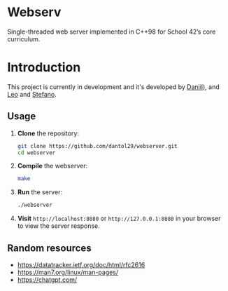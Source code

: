 # Webserv

Single-threaded web server implemented in C++98 for School 42’s core curriculum.

# Introduction

This project is currently in development and it's developed by [Daniil)](https://github.com/dantol29), and [Leo](https://github.com/lmangall) and [Stefano](https://github.com/552020).

## Usage

1. **Clone** the repository:
   ```bash
   git clone https://github.com/dantol29/webserver.git
   cd webserver
   ```
2. **Compile** the webserver:
   ```bash
   make
   ```
3. **Run** the server:
   ```bash
   ./webserver
   ```
4. **Visit** `http://localhost:8080` or `http://127.0.0.1:8080` in your browser to view the server response.

## Random resources

- https://datatracker.ietf.org/doc/html/rfc2616
- https://man7.org/linux/man-pages/
- https://chatgpt.com/
